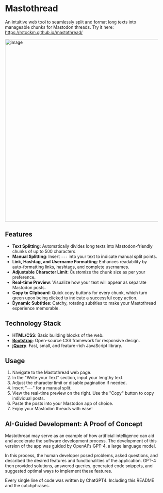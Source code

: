 # Mastothread

An intuitive web tool to seamlessly split and format long texts into manageable chunks for Mastodon threads.
Try it here: https://rstockm.github.io/mastothread/

<img width="600" alt="image" src="https://github.com/rstockm/mastothread/assets/3195116/6e97e506-e4cb-4672-ab22-6e551b01de56">


## Features

- **Text Splitting**: Automatically divides long texts into Mastodon-friendly chunks of up to 500 characters.
- **Manual Splitting**: Insert `---` into your text to indicate manual split points.
- **Link, Hashtag, and Username Formatting**: Enhances readability by auto-formatting links, hashtags, and complete usernames.
- **Adjustable Character Limit**: Customize the chunk size as per your preference.
- **Real-time Preview**: Visualize how your text will appear as separate Mastodon posts.
- **Copy to Clipboard**: Quick copy buttons for every chunk, which turn green upon being clicked to indicate a successful copy action.
- **Dynamic Subtitles**: Catchy, rotating subtitles to make your Mastothread experience memorable.

## Technology Stack

- **HTML/CSS**: Basic building blocks of the web.
- [**Bootstrap**](https://getbootstrap.com/): Open-source CSS framework for responsive design.
- [**jQuery**](https://jquery.com/): Fast, small, and feature-rich JavaScript library.

## Usage

1. Navigate to the Mastothread web page.
2. In the "Write your Text" section, input your lengthy text.
3. Adjust the character limit or disable pagination if needed.
4. Insert "---" for a manual split.
5. View the real-time preview on the right. Use the "Copy" button to copy individual posts.
6. Paste the posts into your Mastodon app of choice.
7. Enjoy your Mastodon threads with ease!

## AI-Guided Development: A Proof of Concept

Mastothread may serve as an example of how artificial intelligence can aid and accelerate the software development process. The development of this version of the app was guided by OpenAI's GPT-4, a large language model.

In this process, the human developer posed problems, asked questions, and described the desired features and functionalities of the application. GPT-4 then provided solutions, answered queries, generated code snippets, and suggested optimal ways to implement these features.

Every single line of code was written by ChatGPT4.
Including this README and the catchphrases.
